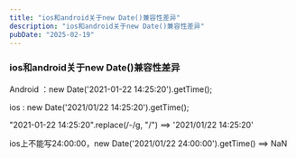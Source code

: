 ```yaml
---
title: "ios和android关于new Date()兼容性差异"
description: "ios和android关于new Date()兼容性差异"
pubDate: "2025-02-19"
---
```


### ios和android关于new Date()兼容性差异

Android ：new Date('2021-01-22 14:25:20').getTime();

ios : new Date('2021/01/22 14:25:20').getTime();



"2021-01-22 14:25:20".replace(/-/g, "/")  ==> '2021/01/22 14:25:20'

ios上不能写24:00:00，new Date('2021/01/22 24:00:00').getTime()  ==> NaN

